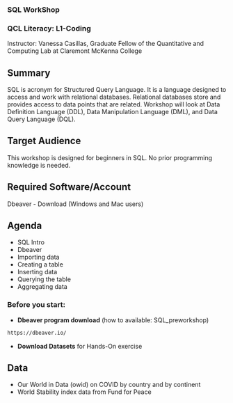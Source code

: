 ### **SQL WorkShop**

### **QCL Literacy: L1-Coding**
Instructor: Vanessa Casillas, Graduate Fellow of the Quantitative and Computing Lab at Claremont McKenna College

## **Summary**
SQL is acronym for Structured Query Language. It is a language designed to access and work with relational databases. Relational databases store and provides access to data points that are related. Workshop will look at Data Definition Language (DDL), Data Manipulation Language (DML), and Data Query Language (DQL).

## **Target Audience**
This workshop is designed for beginners in SQL. No prior programming knowledge is needed.

## **Required Software/Account**
Dbeaver - Download (Windows and Mac users)

## **Agenda**
 - SQL Intro 
 - Dbeaver
 - Importing data
 - Creating a table 
 - Inserting data 
 - Querying the table 
 - Aggregating data

### Before you start:
  - **Dbeaver program download** (how to available: SQL_preworkshop)
  ```bash
  https://dbeaver.io/
  ```
  - **Download Datasets** for Hands-On exercise
 
## **Data**
  - Our World in Data (owid) on COVID by country and by continent 
  - World Stability index data from Fund for Peace

  

